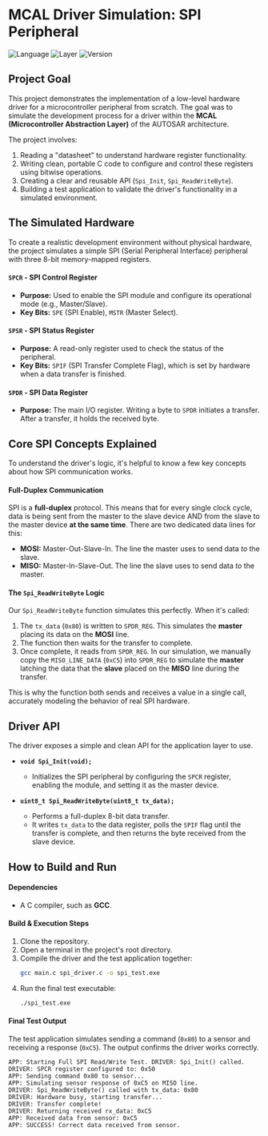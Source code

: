 # MCAL Driver Simulation: SPI Peripheral

![Language](https://img.shields.io/badge/Language-C-blue.svg)
![Layer](https://img.shields.io/badge/Layer-MCAL-red.svg)
![Version](https://img.shields.io/badge/Version-1.0-brightgreen.svg)

## Project Goal

This project demonstrates the implementation of a low-level hardware driver for a microcontroller peripheral from scratch. The goal was to simulate the development process for a driver within the **MCAL (Microcontroller Abstraction Layer)** of the AUTOSAR architecture.

The project involves:
1.  Reading a "datasheet" to understand hardware register functionality.
2.  Writing clean, portable C code to configure and control these registers using bitwise operations.
3.  Creating a clear and reusable API (`Spi_Init`, `Spi_ReadWriteByte`).
4.  Building a test application to validate the driver's functionality in a simulated environment.

## The Simulated Hardware

To create a realistic development environment without physical hardware, the project simulates a simple SPI (Serial Peripheral Interface) peripheral with three 8-bit memory-mapped registers.

#### `SPCR` - SPI Control Register
* **Purpose:** Used to enable the SPI module and configure its operational mode (e.g., Master/Slave).
* **Key Bits:** `SPE` (SPI Enable), `MSTR` (Master Select).

#### `SPSR` - SPI Status Register
* **Purpose:** A read-only register used to check the status of the peripheral.
* **Key Bits:** `SPIF` (SPI Transfer Complete Flag), which is set by hardware when a data transfer is finished.

#### `SPDR` - SPI Data Register
* **Purpose:** The main I/O register. Writing a byte to `SPDR` initiates a transfer. After a transfer, it holds the received byte.

## Core SPI Concepts Explained

To understand the driver's logic, it's helpful to know a few key concepts about how SPI communication works.

#### Full-Duplex Communication
SPI is a **full-duplex** protocol. This means that for every single clock cycle, data is being sent from the master to the slave device AND from the slave to the master device **at the same time**. There are two dedicated data lines for this:
* **MOSI:** Master-Out-Slave-In. The line the master uses to send data *to* the slave.
* **MISO:** Master-In-Slave-Out. The line the slave uses to send data *to* the master.

#### The `Spi_ReadWriteByte` Logic
Our `Spi_ReadWriteByte` function simulates this perfectly. When it's called:
1. The `tx_data` (`0x80`) is written to `SPDR_REG`. This simulates the **master** placing its data on the **MOSI** line.
2. The function then waits for the transfer to complete.
3. Once complete, it reads from `SPDR_REG`. In our simulation, we manually copy the `MISO_LINE_DATA` (`0xC5`) into `SPDR_REG` to simulate the **master** latching the data that the **slave** placed on the **MISO** line during the transfer.

This is why the function both sends and receives a value in a single call, accurately modeling the behavior of real SPI hardware.

## Driver API

The driver exposes a simple and clean API for the application layer to use.

* **`void Spi_Init(void);`**
    * Initializes the SPI peripheral by configuring the `SPCR` register, enabling the module, and setting it as the master device.

* **`uint8_t Spi_ReadWriteByte(uint8_t tx_data);`**
    * Performs a full-duplex 8-bit data transfer.
    * It writes `tx_data` to the data register, polls the `SPIF` flag until the transfer is complete, and then returns the byte received from the slave device.

## How to Build and Run

#### Dependencies
* A C compiler, such as **GCC**.

#### Build & Execution Steps
1.  Clone the repository.
2.  Open a terminal in the project's root directory.
3.  Compile the driver and the test application together:
    ```bash
    gcc main.c spi_driver.c -o spi_test.exe
    ```
4.  Run the final test executable:
    ```bash
    ./spi_test.exe
    ```

#### Final Test Output
The test application simulates sending a command (`0x80`) to a sensor and receiving a response (`0xC5`). The output confirms the driver works correctly.
```
APP: Starting Full SPI Read/Write Test. DRIVER: Spi_Init() called. DRIVER: SPCR register configured to: 0x50
APP: Sending command 0x80 to sensor...
APP: Simulating sensor response of 0xC5 on MISO line.
DRIVER: Spi_ReadWriteByte() called with tx_data: 0x80
DRIVER: Hardware busy, starting transfer...
DRIVER: Transfer complete!
DRIVER: Returning received rx_data: 0xC5
APP: Received data from sensor: 0xC5
APP: SUCCESS! Correct data received from sensor.
```
